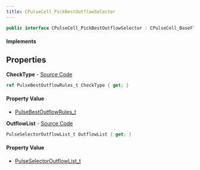 ```yaml
---
title: CPulseCell_PickBestOutflowSelector
---
```


```csharp
public interface CPulseCell_PickBestOutflowSelector : CPulseCell_BaseFlow, CPulseCell_Base, ISchemaClass<CPulseCell_Base>, ISchemaClass<CPulseCell_BaseFlow>, ISchemaClass<CPulseCell_PickBestOutflowSelector>, ISchemaField, ISchemaClass, INativeHandle
```

#### Implements

## Properties

**CheckType** - [Source Code](https://github.com/swiftly-solution/swiftlys2/blob/master/managed/src/SwiftlyS2.Generated/Schemas/Interfaces/CPulseCell_PickBestOutflowSelector.cs#L16)

```csharp
ref PulseBestOutflowRules_t CheckType { get; }
```

#### Property Value

- [PulseBestOutflowRules_t](/docs/api/shared/schemadefinitions/pulsebestoutflowrules_t)

**OutflowList** - [Source Code](https://github.com/swiftly-solution/swiftlys2/blob/master/managed/src/SwiftlyS2.Generated/Schemas/Interfaces/CPulseCell_PickBestOutflowSelector.cs#L18)

```csharp
PulseSelectorOutflowList_t OutflowList { get; }
```

#### Property Value

- [PulseSelectorOutflowList_t](/docs/api/shared/schemadefinitions/pulseselectoroutflowlist_t)

